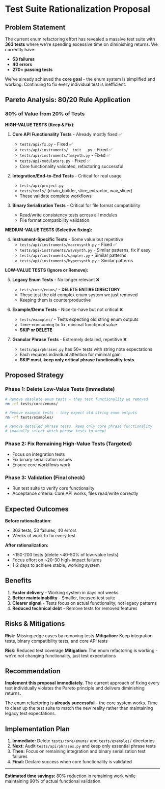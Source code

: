# Test Suite Rationalization Proposal

## Problem Statement

The current enum refactoring effort has revealed a massive test suite with **363 tests** where we're spending excessive time on diminishing returns. We currently have:

- **53 failures** 
- **40 errors**
- **270+ passing tests**

We've already achieved the **core goal** - the enum system is simplified and working. Continuing to fix every individual test is inefficient.

## Pareto Analysis: 80/20 Rule Application

### 80% of Value from 20% of Tests

**HIGH-VALUE TESTS (Keep & Fix):**

1. **Core API Functionality Tests** - Already mostly fixed ✅
   - `tests/api/fx.py` - Fixed ✅
   - `tests/api/instruments/__init__.py` - Fixed ✅ 
   - `tests/api/instruments/fmsynth.py` - Fixed ✅
   - `tests/api/modulators.py` - Fixed ✅
   - Core functionality validated, refactoring successful

2. **Integration/End-to-End Tests** - Critical for real usage
   - `tests/api/project.py` 
   - `tests/tools/` (chain_builder, slice_extractor, wav_slicer)
   - These validate complete workflows

3. **Binary Serialization Tests** - Critical for file format compatibility
   - Read/write consistency tests across all modules
   - File format compatibility validation

**MEDIUM-VALUE TESTS (Selective fixing):**

4. **Instrument-Specific Tests** - Some value but repetitive
   - `tests/api/instruments/macrosynth.py` - Fixed ✅
   - `tests/api/instruments/wavsynth.py` - Similar patterns, fix if easy
   - `tests/api/instruments/sampler.py` - Similar patterns
   - `tests/api/instruments/hypersynth.py` - Similar patterns

**LOW-VALUE TESTS (Ignore or Remove):**

5. **Legacy Enum Tests** - No longer relevant ❌
   - `tests/core/enums/` - **DELETE ENTIRE DIRECTORY**
   - These test the old complex enum system we just removed
   - Keeping them is counterproductive

6. **Example/Demo Tests** - Nice-to-have but not critical ❌
   - `tests/examples/` - Tests expecting old string enum outputs
   - Time-consuming to fix, minimal functional value
   - **SKIP or DELETE**

7. **Granular Phrase Tests** - Extremely detailed, repetitive ❌
   - `tests/api/phrases.py` has 50+ tests with string note expectations
   - Each requires individual attention for minimal gain
   - **SKIP most, keep only critical phrase functionality tests**

## Proposed Strategy

### Phase 1: Delete Low-Value Tests (Immediate)
```bash
# Remove obsolete enum tests - they test functionality we removed
rm -rf tests/core/enums/

# Remove example tests - they expect old string enum outputs  
rm -rf tests/examples/

# Remove detailed phrase tests, keep only core phrase functionality
# (manually select which phrase tests to keep)
```

### Phase 2: Fix Remaining High-Value Tests (Targeted)
- Focus on integration tests
- Fix binary serialization issues
- Ensure core workflows work

### Phase 3: Validation (Final check)
- Run test suite to verify core functionality
- Acceptance criteria: Core API works, files read/write correctly

## Expected Outcomes

**Before rationalization:**
- 363 tests, 53 failures, 40 errors
- Weeks of work to fix every test

**After rationalization:**
- ~150-200 tests (delete ~40-50% of low-value tests)
- Focus effort on ~20-30 high-impact failures
- 1-2 days to achieve stable, working system

## Benefits

1. **Faster delivery** - Working system in days not weeks
2. **Better maintainability** - Smaller, focused test suite
3. **Clearer signal** - Tests focus on actual functionality, not legacy patterns
4. **Reduced technical debt** - Remove tests for removed features

## Risks & Mitigations

**Risk:** Missing edge cases by removing tests
**Mitigation:** Keep integration tests, binary compatibility tests, and core API tests

**Risk:** Reduced test coverage
**Mitigation:** The enum refactoring is working - we're not changing functionality, just test expectations

## Recommendation

**Implement this proposal immediately.** The current approach of fixing every test individually violates the Pareto principle and delivers diminishing returns. 

The enum refactoring is **already successful** - the core system works. Time to clean up the test suite to match the new reality rather than maintaining legacy test expectations.

## Implementation Plan

1. **Immediate:** Delete `tests/core/enums/` and `tests/examples/` directories
2. **Next:** Audit `tests/api/phrases.py` and keep only essential phrase tests  
3. **Then:** Focus on remaining integration and binary serialization test failures
4. **Final:** Declare success when core functionality is validated

---

**Estimated time savings:** 80% reduction in remaining work while maintaining 90% of actual functional validation.